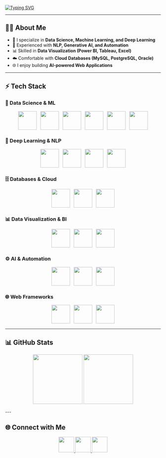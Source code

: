 <!-- Animated typing -->
[![Typing SVG](https://readme-typing-svg.herokuapp.com?size=28&color=36BCF7&center=true&vCenter=true&width=900&lines=👋+Hi,+I'm+Yuvaraj!;🚀+Data+Scientist+%7C+ML+%26+AI+Engineer;📊+Loves+Data+Visualization+%26+Cloud;🤖+Deep+Learning+%7C+NLP+%7C+Gen+AI;🌐+Django+%7C+Flask+%7C+FastAPI)](https://git.io/typing-svg)

---

## 🧑‍💻 About Me  
- 🔭 I specialize in **Data Science, Machine Learning, and Deep Learning**  
- 🧠 Experienced with **NLP, Generative AI, and Automation**  
- 📊 Skilled in **Data Visualization (Power BI, Tableau, Excel)**  
- ☁️ Comfortable with **Cloud Databases (MySQL, PostgreSQL, Oracle)**  
- 🌐 I enjoy building **AI-powered Web Applications**  

---

## ⚡ Tech Stack  

### 🐍 Data Science & ML  
<p align="center">
  <img src="https://cdn.jsdelivr.net/gh/devicons/devicon/icons/python/python-original.svg" height="60"/> &nbsp;
  <img src="https://cdn.jsdelivr.net/gh/devicons/devicon/icons/numpy/numpy-original.svg" height="60"/> &nbsp;
  <img src="https://cdn.jsdelivr.net/gh/devicons/devicon/icons/pandas/pandas-original.svg" height="60"/> &nbsp;
  <img src="https://matplotlib.org/_static/logo_dark.svg" height="60"/> &nbsp;
  <img src="https://seaborn.pydata.org/_images/logo-mark-lightbg.svg" height="60"/> &nbsp;
  <img src="https://scikit-learn.org/stable/_static/scikit-learn-logo-small.png" height="60"/>
</p>

### 🤖 Deep Learning & NLP  
<p align="center">
  <img src="https://cdn.jsdelivr.net/gh/devicons/devicon/icons/tensorflow/tensorflow-original.svg" height="60"/> &nbsp;
  <img src="https://cdn.jsdelivr.net/gh/devicons/devicon/icons/keras/keras-original.svg" height="60"/> &nbsp;
  <img src="https://cdn.jsdelivr.net/gh/devicons/devicon/icons/pytorch/pytorch-original.svg" height="60"/> &nbsp;
  <img src="https://miro.medium.com/v2/resize:fit:720/format:webp/1*kXbXNA05LZzHRx7UmvGr6w.png" height="60"/> <!-- NLTK -->
</p>

### 🗄️ Databases & Cloud  
<p align="center">
  <img src="https://cdn.jsdelivr.net/gh/devicons/devicon/icons/mysql/mysql-original.svg" height="60"/> &nbsp;
  <img src="https://cdn.jsdelivr.net/gh/devicons/devicon/icons/postgresql/postgresql-original.svg" height="60"/> &nbsp;
  <img src="https://cdn.jsdelivr.net/gh/devicons/devicon/icons/oracle/oracle-original.svg" height="60"/>
</p>

### 📊 Data Visualization & BI  
<p align="center">
  <img src="https://img.icons8.com/color/96/power-bi.png" height="60"/> &nbsp;
  <img src="https://img.icons8.com/color/96/tableau-software.png" height="60"/> &nbsp;
  <img src="https://img.icons8.com/color/96/ms-excel.png" height="60"/>
</p>

### ⚙️ AI & Automation  
<p align="center">
  <img src="https://seeklogo.com/images/N/n8n-logo-9B2742A728-seeklogo.com.png" height="60"/> &nbsp;
  <img src="https://cdn.jsdelivr.net/gh/devicons/devicon/icons/openai/openai-original.svg" height="60"/> &nbsp;
  <img src="https://huggingface.co/front/assets/huggingface_logo-noborder.svg" height="60"/>
</p>

### 🌐 Web Frameworks  
<p align="center">
  <img src="https://cdn.jsdelivr.net/gh/devicons/devicon/icons/django/django-plain.svg" height="60"/> &nbsp;
  <img src="https://cdn.jsdelivr.net/gh/devicons/devicon/icons/flask/flask-original.svg" height="60"/> &nbsp;
  <img src="https://cdn.jsdelivr.net/gh/devicons/devicon/icons/fastapi/fastapi-original.svg" height="60"/>
</p>

---

## 📊 GitHub Stats  
<p align="center">
  <img src="https://github-readme-stats.vercel.app/api?username=YOUR_USERNAME&show_icons=true&theme=tokyonight" height="160"/>  
  <img src="https://github-readme-streak-stats.herokuapp.com/?user=YOUR_USERNAME&theme=tokyonight" height="160"/>  
</p>
---

## 🌐 Connect with Me  
<p align="center">
  <a href="https://linkedin.com/in/YOUR_LINK">
    <img src="https://img.icons8.com/color/96/linkedin.png" height="50"/>
  </a>
  <a href="mailto:youremail@gmail.com">
    <img src="https://img.icons8.com/color/96/gmail.png" height="50"/>
  </a>
  <a href="https://yourportfolio.com">
    <img src="https://img.icons8.com/color/96/domain.png" height="50"/>
  </a>
</p>

